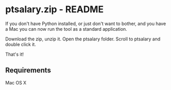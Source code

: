 # ptsalary.zip - README
If you don't have Python installed, or just don't want to bother, and you have a Mac you can now run the tool as a standard application. 

Download the zip, unzip it. 
Open the ptsalary folder.
Scroll to ptsalary and double click it. 

That's it!

## Requirements
Mac OS X
